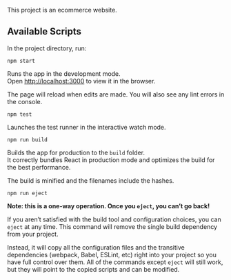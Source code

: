
This project is an ecommerce website. 

## Available Scripts

In the project directory, run:

    npm start

Runs the app in the development mode.<br />
Open [http://localhost:3000](http://localhost:3000) to view it in the browser.

The page will reload when edits are made. You will also see any lint errors in the console.

    npm test

Launches the test runner in the interactive watch mode.<br />

    npm run build

Builds the app for production to the `build` folder.<br />
It correctly bundles React in production mode and optimizes the build for the best performance.

The build is minified and the filenames include the hashes.<br />

    npm run eject

**Note: this is a one-way operation. Once you `eject`, you can’t go back!**

If you aren’t satisfied with the build tool and configuration choices, you can `eject` at any time. This command will remove the single build dependency from your project.

Instead, it will copy all the configuration files and the transitive dependencies (webpack, Babel, ESLint, etc) right into your project so you have full control over them. All of the commands except `eject` will still work, but they will point to the copied scripts and can be modified.
